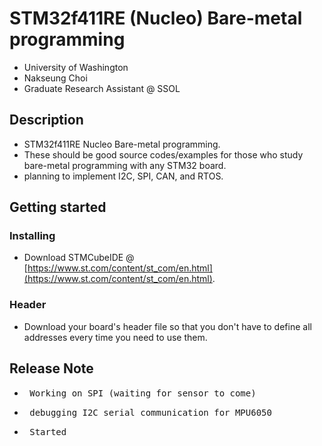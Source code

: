 # STM32f411RE (Nucleo) Bare-metal programming
- University of Washington
- Nakseung Choi
- Graduate Research Assistant @ SSOL

## Description
- STM32f411RE Nucleo Bare-metal programming.
- These should be good source codes/examples for those who study bare-metal programming with any STM32 board.
- planning to implement I2C, SPI, CAN, and RTOS.

## Getting started

### Installing
- Download STMCubeIDE @ [https://www.st.com/content/st_com/en.html](https://www.st.com/content/st_com/en.html).
### Header
- Download your board's header file so that you don't have to define all addresses every time you need to use them.

## Release Note
- <pre> Working on SPI (waiting for sensor to come)                                  July-30-2022</pre>
- <pre> debugging I2C serial communication for MPU6050                               July-29-2022</pre>
- <pre> Started                                                                      July-29-2022</pre>
